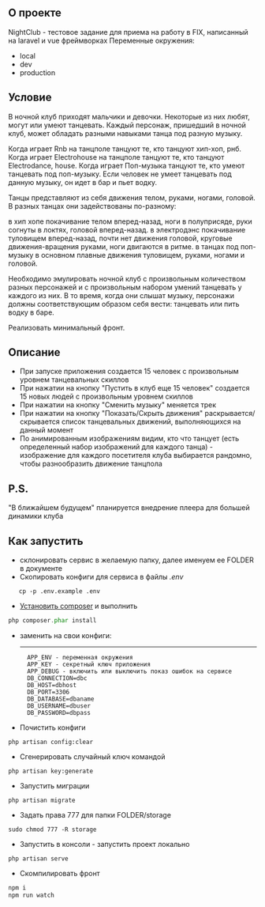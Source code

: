 
## О проекте

NightClub - тестовое задание для приема на работу в FIX, написанный на laravel и vue фреймворках
Переменные окружения:
* local
* dev
* production 

## Условие

В ночной клуб приходят мальчики и девочки. Некоторые из них любят, могут или умеют танцевать. Каждый персонаж, пришедший в ночной клуб, может обладать разными навыками танца под разную музыку.

Когда играет Rnb на танцполе танцуют те, кто танцуют хип-хоп, рнб. Когда играет Electrohouse на танцполе танцуют те, кто танцуют Electrodance, house. Когда играет Поп-музыка танцуют те, кто умеют танцевать под поп-музыку. Если человек не умеет танцевать под данную музыку, он идет в бар и пьет водку.

Танцы представляют из себя движения телом, руками, ногами, головой. В разных танцах они задействованы по-разному:

в хип хопе покачивание телом вперед-назад, ноги в полуприсяде, руки согнуты в локтях, головой вперед-назад.
в электродэнс покачивание туловищем вперед-назад, почти нет движения головой, круговые движения-вращения руками, ноги двигаются в ритме.
в танцах под поп-музыку в основном плавные движения туловищем, руками, ногами и головой.

Необходимо эмулировать ночной клуб с произвольным количеством разных персонажей и с произвольным набором умений танцевать у каждого из них. В то время, когда они слышат музыку, персонажи должны соответствующим образом себя вести: танцевать или пить водку в баре.

Реализовать минимальный фронт.

## Описание


* При запуске приложения создается 15 человек с произвольным уровнем танцевальных скиллов
* При нажатии на кнопку "Пустить в клуб еще 15 человек" создается 15 новых людей с произвольным уровнем скиллов
* При нажатии на кнопку "Сменить музыку" меняется трек
* При нажатии на кнопку "Показать/Скрыть движения" раскрывается/скрывается список танцевальных движений, выполняющихся на данный момент
* По анимированным изображениям видим, кто что танцует (есть определенный набор изображений для каждого танца) - изображение для каждого посетителя клуба выбирается рандомно, чтобы разнообразить движение танцпола


## P.S.
"В ближайшем будущем" планируется внедрение плеера для большей динамики клуба

## Как запустить

* склонировать сервис в желаемую папку, далее именуем ее FOLDER в документе
* Скопировать конфиги для сервиса в файлы *.env*
```
   cp -p .env.example .env
```
* [Установить composer](https://getcomposer.org/) и выполнить
```php
php composer.phar install
```
*  заменить на свои конфиги:


   ------------
         APP_ENV - переменная окружения 
         APP_KEY - секретный ключ приложения
         APP_DEBUG - включить или выключить показ ошибок на сервисе
         DB_CONNECTION=dbc
         DB_HOST=dbhost
         DB_PORT=3306
         DB_DATABASE=dbaname
         DB_USERNAME=dbuser
         DB_PASSWORD=dbpass

* Почистить конфиги
 ```
php artisan config:clear
 ```
* Сгенерировать случайный ключ командой
```
php artisan key:generate
```
* Запустить миграции
```
php artisan migrate
 ```
* Задать права 777 для папки FOLDER/storage
```
sudo chmod 777 -R storage
```
* Запустить в консоли - запустить проект локально
```
php artisan serve
 ```
* Скомпилировать фронт
 ```sh
 npm i
npm run watch
 ```
